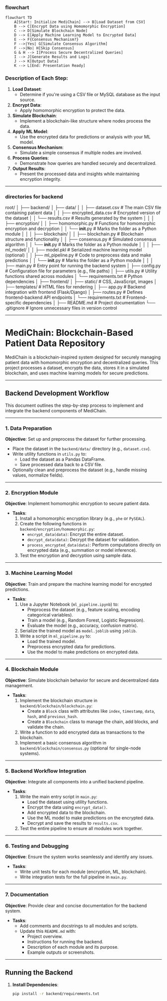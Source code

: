 ### flowchart

```mermaid
flowchart TD
    A[Start: Initialize MediChain] --> B[Load Dataset from CSV]
    B --> C[Encrypt Data using Homomorphic Encryption]
    C --> D[Simulate Blockchain Node]
    D --> E[Apply Machine Learning Model to Encrypted Data]
    E --> F{Consensus Mechanism?}
    F -->|Yes| G[Simulate Consensus Algorithm]
    F -->|No| H[Skip Consensus]
    G & H --> I[Process Secure Decentralized Queries]
    I --> J[Generate Results and Logs]
    J --> K[Output Data]
    K --> L[End: Presentation Ready]
```


### Description of Each Step:
1. **Load Dataset**:
   - Determine if you're using a CSV file or MySQL database as the input source.
2. **Encrypt Data**:
   - Apply homomorphic encryption to protect the data.
3. **Simulate Blockchain**:
   - Implement a blockchain-like structure where nodes process the data.
4. **Apply ML Model**:
   - Use the encrypted data for predictions or analysis with your ML model.
5. **Consensus Mechanism**:
   - Simulate a simple consensus if multiple nodes are involved.
6. **Process Queries**:
   - Demonstrate how queries are handled securely and decentralized.
7. **Output Results**:
   - Present the processed data and insights while maintaining encryption integrity.



---
### directories for backend

root/
│
├── backend/
│   ├── data/
│   │   ├── dataset.csv           # The main CSV file containing patient data
│   │   ├── encrypted_data.csv    # Encrypted version of the dataset
│   │   └── results.csv           # Results generated by the system
│   │
│   ├── encryption/
│   │   ├── homomorphic.py        # Functions for homomorphic encryption and decryption
│   │   └── __init__.py           # Marks the folder as a Python module
│   │
│   ├── blockchain/
│   │   ├── blockchain.py         # Blockchain structure and functionality
│   │   ├── consensus.py          # Simulated consensus algorithm
│   │   └── __init__.py           # Marks the folder as a Python module
│   │
│   ├── ml_model/
│   │   ├── model.pkl             # Serialized machine learning model (optional)
│   │   ├── ml_pipeline.py        # Code to preprocess data and make predictions
│   │   └── __init__.py           # Marks the folder as a Python module
│   │
│   ├── main.py                   # Entry point for running the backend system
│   ├── config.py                 # Configuration file for parameters (e.g., file paths)
│   ├── utils.py                  # Utility functions shared across modules
│   └── requirements.txt          # Python dependencies
│
├── frontend/
│   ├── static/                   # CSS, JavaScript, images
│   ├── templates/                # HTML files for rendering
│   ├── app.py                    # Backend integration with frontend (Flask/Django)
│   ├── routes.py                 # Defines frontend-backend API endpoints
│   └── requirements.txt          # Frontend-specific dependencies
│
├── README.md                     # Project documentation
└── .gitignore                    # Ignore unnecessary files in version control

---


# MediChain: Blockchain-Based Patient Data Repository

MediChain is a blockchain-inspired system designed for securely managing patient data with homomorphic encryption and decentralized queries. This project processes a dataset, encrypts the data, stores it in a simulated blockchain, and uses machine learning models for secure predictions.

---

## Backend Development Workflow

This document outlines the step-by-step process to implement and integrate the backend components of MediChain.

---

### 1. **Data Preparation**
**Objective**: Set up and preprocess the dataset for further processing.

- Place the dataset in the `backend/data/` directory (e.g., `dataset.csv`).
- Write utility functions in `utils.py` to:
  - Load the dataset as a Pandas DataFrame.
  - Save processed data back to a CSV file.
- Optionally clean and preprocess the dataset (e.g., handle missing values, normalize fields).

---

### 2. **Encryption Module**
**Objective**: Implement homomorphic encryption to secure patient data.

- **Tasks**:
  1. Install a homomorphic encryption library (e.g., `phe` or `PySEAL`).
  2. Create the following functions in `backend/encryption/homomorphic.py`:
     - `encrypt_data(data)`: Encrypt the entire dataset.
     - `decrypt_data(data)`: Decrypt the dataset for validation.
     - `process_encrypted_data(data)`: Perform computations directly on encrypted data (e.g., summation or model inference).
  3. Test the encryption and decryption using sample data.

---

### 3. **Machine Learning Model**
**Objective**: Train and prepare the machine learning model for encrypted predictions.

- **Tasks**:
  1. Use a Jupyter Notebook (`ml_pipeline.ipynb`) to:
     - Preprocess the dataset (e.g., feature scaling, encoding categorical variables).
     - Train a model (e.g., Random Forest, Logistic Regression).
     - Evaluate the model (e.g., accuracy, confusion matrix).
  2. Serialize the trained model as `model.joblib` using `joblib`.
  3. Write a script in `ml_pipeline.py` to:
     - Load the trained model.
     - Preprocess encrypted data for predictions.
     - Use the model to make predictions on encrypted data.

---

### 4. **Blockchain Module**
**Objective**: Simulate blockchain behavior for secure and decentralized data management.

- **Tasks**:
  1. Implement the blockchain structure in `backend/blockchain/blockchain.py`:
     - Create a `Block` class with attributes like `index`, `timestamp`, `data`, `hash`, and `previous_hash`.
     - Create a `Blockchain` class to manage the chain, add blocks, and validate the chain.
  2. Write a function to add encrypted data as transactions to the blockchain.
  3. Implement a basic consensus algorithm in `backend/blockchain/consensus.py` (optional for single-node systems).

---

### 5. **Backend Workflow Integration**
**Objective**: Integrate all components into a unified backend pipeline.

- **Tasks**:
  1. Write the main entry script in `main.py`:
     - Load the dataset using utility functions.
     - Encrypt the data using `encrypt_data()`.
     - Add encrypted data to the blockchain.
     - Use the ML model to make predictions on the encrypted data.
     - Decrypt and save the results to `results.csv`.
  2. Test the entire pipeline to ensure all modules work together.

---

### 6. **Testing and Debugging**
**Objective**: Ensure the system works seamlessly and identify any issues.

- **Tasks**:
  - Write unit tests for each module (encryption, ML, blockchain).
  - Write integration tests for the full pipeline in `main.py`.

---

### 7. **Documentation**
**Objective**: Provide clear and concise documentation for the backend system.

- **Tasks**:
  - Add comments and docstrings to all modules and scripts.
  - Update this `README.md` with:
    - Project overview.
    - Instructions for running the backend.
    - Description of each module and its purpose.
    - Example outputs or screenshots.

---

## Running the Backend

1. **Install Dependencies**:
   ```bash
   pip install -r backend/requirements.txt